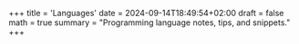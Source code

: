 +++
title = 'Languages'
date = 2024-09-14T18:49:54+02:00
draft = false
math = true
summary = "Programming language notes, tips, and snippets."
+++
